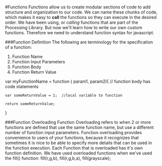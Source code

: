 #Functions
Functions allow us to create modular sections of code to add structure and organization to our code.  We can name these chunks of code, which makes it easy to **call** the functions so they can execute in the desired order.  We have been using, or *calling* functions that are part of the Processing Library.  But now we'll learn how to write our own custom functions.  Therefore we need to understand function syntax for javascript.

###Function Definition
The following are terminology for the specification of a function:

1. Function Name
2. Function Input Parameters
3. Function Body
4. Function Return Value

var myFunctionName = function ( param1, param2){
  // function body has code statements
  
    var someReturnValue = 1;  //local variable to function

    return someReturnValue;

}


###Function Overloading
Function Overloading refers to when 2 or more functions are defined that use the same function name, but use a different number of function input parameters.  Function overloading provides convenience to users of your functions, because it recognizes that sometimes it is nice to be able to specify more details that can be used in the function execution.  Each Function that is overloaded has it's own function definition.  We have used overloaded functions when we've used the fill() function:  fill(r,g,b), fill(r,g,b,a), fill(grayscale);    